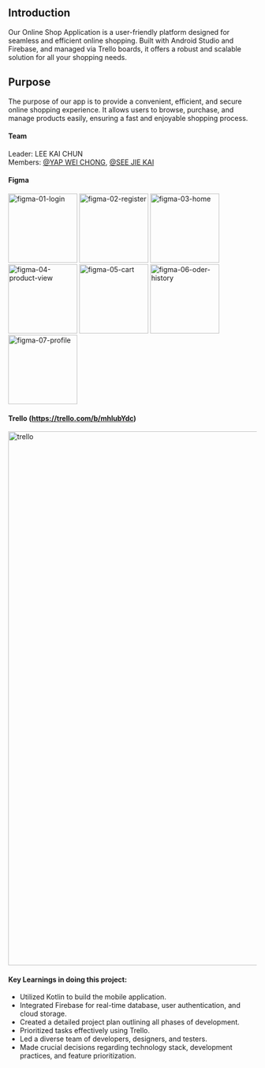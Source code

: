 ## Introduction
Our Online Shop Application is a user-friendly platform designed for seamless and efficient online shopping. Built with Android Studio and Firebase, and managed via Trello boards, it offers a robust and scalable solution for all your shopping needs.

## Purpose
The purpose of our app is to provide a convenient, efficient, and secure online shopping experience. It allows users to browse, purchase, and manage products easily, ensuring a fast and enjoyable shopping process.

#### Team
Leader: LEE KAI CHUN <br/>
Members: [@YAP WEI CHONG](https://github.com/Trex0319?tab=repositories), [@SEE JIE KAI](https://github.com/SeeJk0714?tab=repositories)

#### Figma
<img width="140" alt="figma-01-login" src="https://github.com/user-attachments/assets/88735f3e-da35-4796-bdc7-5a3fc9aa850f">
<img width="140" alt="figma-02-register" src="https://github.com/user-attachments/assets/6ff2997d-c5e9-4587-967e-e44088265f10">
<img width="140" alt="figma-03-home" src="https://github.com/user-attachments/assets/eb50aee6-72d5-4af5-8786-3f6e4a4af835">
<img width="140" alt="figma-04-product-view" src="https://github.com/user-attachments/assets/d952360d-6630-42a2-b5d1-fb5b6dc2f8de">
<img width="140" alt="figma-05-cart" src="https://github.com/user-attachments/assets/80994dd7-d023-47f5-8a9c-386ae307da43">
<img width="140" alt="figma-06-oder-history" src="https://github.com/user-attachments/assets/7f8e83a3-b33d-4b50-8964-d5d6a182f1e3">
<img width="140" alt="figma-07-profile" src="https://github.com/user-attachments/assets/78612e3a-e69c-478d-a980-6da678f09eab">

#### Trello (https://trello.com/b/mhlubYdc)
<img width="1080" alt="trello" src="https://github.com/user-attachments/assets/99f13592-4618-418e-88c6-68120f6bc4c2">

#### Key Learnings in doing this project:
- Utilized Kotlin to build the mobile application.
- Integrated Firebase for real-time database, user authentication, and cloud storage.
- Created a detailed project plan outlining all phases of development.
- Prioritized tasks effectively using Trello.
- Led a diverse team of developers, designers, and testers.
- Made crucial decisions regarding technology stack, development practices, and feature prioritization.
